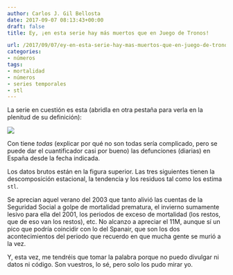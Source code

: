 ```yaml
---
author: Carlos J. Gil Bellosta
date: 2017-09-07 08:13:43+00:00
draft: false
title: Ey, ¡en esta serie hay más muertos que en Juego de Tronos!

url: /2017/09/07/ey-en-esta-serie-hay-mas-muertos-que-en-juego-de-tronos/
categories:
- números
tags:
- mortalidad
- números
- series temporales
- stl
---
```


La serie en cuestión es esta (abridla en otra pestaña para verla en la plenitud de su definición):

![](/wp-uploads/2017/09/defunciones_historicas.png)


Con tiene _todas_ (explicar por qué no son todas sería complicado, pero se puede dar el cuantificador casi por bueno) las defunciones (diarias) en España desde la fecha indicada.

Los datos brutos están en la figura superior. Las tres siguientes tienen la descomposición estacional, la tendencia y los residuos tal como los estima `stl`.

Se aprecian aquel verano del 2003 que tanto alivió las cuentas de la Seguridad Social a golpe de mortalidad prematura, el invierno sumamente lesivo para ella del 2001, los periodos de exceso de mortalidad (los restos, que de eso van los restos), etc. No alcanzo a apreciar el 11M, aunque sí un pico que podría coincidir con lo del Spanair, que son los dos acontecimientos del periodo que recuerdo en que mucha gente se murió a la vez.

Y, esta vez, me tendréis que tomar la palabra porque no puedo divulgar ni datos ni código. Son vuestros, lo sé, pero solo los pudo mirar yo.


